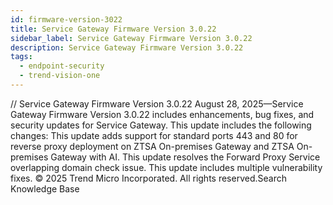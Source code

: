 ```yaml
---
id: firmware-version-3022
title: Service Gateway Firmware Version 3.0.22
sidebar_label: Service Gateway Firmware Version 3.0.22
description: Service Gateway Firmware Version 3.0.22
tags:
  - endpoint-security
  - trend-vision-one
---
```


/*<![CDATA[*/ $('#title').html($('meta[name=map-description]').attr('content')); /*]]>*/ Service Gateway Firmware Version 3.0.22 August 28, 2025—Service Gateway Firmware Version 3.0.22 includes enhancements, bug fixes, and security updates for Service Gateway. This update includes the following changes: This update adds support for standard ports 443 and 80 for reverse proxy deployment on ZTSA On-premises Gateway and ZTSA On-premises Gateway with AI. This update resolves the Forward Proxy Service overlapping domain check issue. This update includes multiple vulnerability fixes. © 2025 Trend Micro Incorporated. All rights reserved.Search Knowledge Base